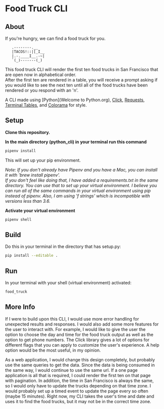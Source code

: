 # Food Truck CLI

## About
If you're hungry, we can find a food truck for you.

       .--------.__
       |TACOS!::|[_I__
       |.-.____I__.-~|
       `(_)-------(_)


This food truck CLI will render the first ten food trucks in San Francisco that are open now in alphabetical order.  
After the first ten are rendered in a table, you will receive a prompt asking if you would like to see the next ten 
until all of the food trucks have been rendered or you respond with an 'n'.

A CLI made using [Python](Welcome to Python.org), [Click](http://click.pocoo.org/5/), 
[Requests](http://docs.python-requests.org/), [Terminal Tables](https://robpol86.github.io/terminaltables/), and 
[Colorama](https://pypi.org/project/colorama/) for style.

## Setup
__Clone this repository.__

__In the main directory (python_cli) in your terminal run this command__

```bash
pipenv install
```
This will set up your pip environment.

_Note:  If you don't already have Pipenv and you have a Mac, you can install it with 'brew install pipenv'.  
If you don't feel like doing that, I have added a requirements.txt in the same directory.  You can use that to set up 
your virtual environment.  I believe you can run all of the same commands in your virtual environment using pip instead 
of pipenv. Also, I am using 'f strings' which is incompatible with versions less than 3.6._

__Activate your virtual environment__

```bash
pipenv shell
```

## Build
Do this in your terminal in the directory that has setup.py:
```bash
pip install --editable .
```

## Run
In your terminal with your shell (virtual environment) activated:
```bash
food_truck
```

## More Info

If I were to build upon this CLI, I would use more error handling for unexpected results and responses. I would also add
 some more features for the user to interact with.  For example, I would like to give the user the option to choose the 
 day and time for the food truck output as well as the option to get phone numbers.  The Click library gives a lot of 
 options for different flags that you can apply to customize the user's experience.  A help option would be the most 
 useful, in my opinion.
 
As a web application, I would change this design completely, but probably use the same queries to get the data.  Since 
the data is being consumed in the same way, I would continue to use the same url. If a one page application is all that
is required, I could render the first ten on that page with pagination.  In addition, the time in San Francisco is always
the same, so I would only have to update the trucks depending on that time zone.  I would probably set up a timed event 
  to update the page every so often (maybe 15 minutes).  Right now, my CLI takes the user's time
and date and uses it to find the food trucks, but it may not be in the correct time zone. 